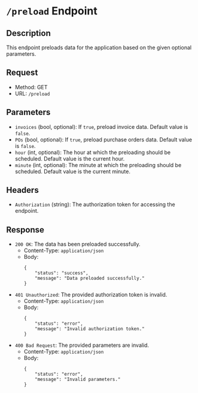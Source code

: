 # `/preload` Endpoint

## Description
This endpoint preloads data for the application based on the given optional parameters.

## Request
- Method: GET
- URL: `/preload`

## Parameters
- `invoices` (bool, optional): If `true`, preload invoice data. Default value is `false`.
- `POs` (bool, optional): If `true`, preload purchase orders data. Default value is `false`.
- `hour` (int, optional): The hour at which the preloading should be scheduled. Default value is the current hour.
- `minute` (int, optional): The minute at which the preloading should be scheduled. Default value is the current minute.

## Headers
- `Authorization` (string): The authorization token for accessing the endpoint.

## Response
- `200 OK`: The data has been preloaded successfully.
    - Content-Type: `application/json`
    - Body:
        ```
        {
            "status": "success",
            "message": "Data preloaded successfully."
        }
        ```
- `401 Unauthorized`: The provided authorization token is invalid.
    - Content-Type: `application/json`
    - Body:
        ```
        {
            "status": "error",
            "message": "Invalid authorization token."
        }
        ```
- `400 Bad Request`: The provided parameters are invalid.
    - Content-Type: `application/json`
    - Body:
        ```
        {
            "status": "error",
            "message": "Invalid parameters."
        }
        ```
